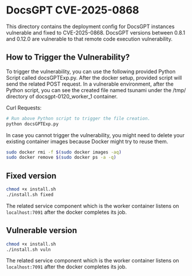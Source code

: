 # DocsGPT CVE-2025-0868

This directory contains the deployment config for DocsGPT instances vulnerable and fixed to CVE-2025-0868. DocsGPT versions between 0.8.1 and 0.12.0 are vulnerable to that remote code execution vulnerability.

## How to Trigger the Vulnerability?

To trigger the vulnerability, you can use the following provided Python Script called docsGPTExp.py. After the docker setup, provided script will send the related POST request. In a vulnerable environment, after the Python script, you can see the created file named tsunami under the /tmp/ directory of docsgpt-0120_worker_1 container.

Curl Requests:

```sh
# Run above Python script to trigger the file creation.
python docsGPTExp.py
```

In case you cannot trigger the vulnerability, you might need to delete your existing container images because Docker might try to reuse them.

```sh
sudo docker rmi -f $(sudo docker images -aq)
sudo docker remove $(sudo docker ps -a -q)
```

  
## Fixed version
```sh
chmod +x install.sh
./install.sh fixed
```

The related service component which is the worker container listens on `localhost:7091` after the docker completes its job.

## Vulnerable version
```sh
chmod +x install.sh
./install.sh vuln
```

The related service component which is the worker container listens on `localhost:7091` after the docker completes its job.
